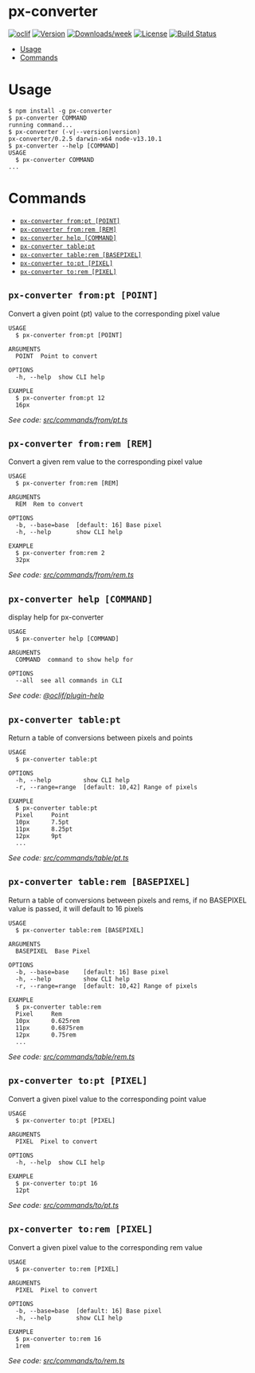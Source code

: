 px-converter
============



[![oclif](https://img.shields.io/badge/cli-oclif-brightgreen.svg)](https://oclif.io)
[![Version](https://img.shields.io/npm/v/px-converter.svg)](https://npmjs.org/package/px-converter)
[![Downloads/week](https://img.shields.io/npm/dw/px-converter.svg)](https://npmjs.org/package/px-converter)
[![License](https://img.shields.io/npm/l/px-converter.svg)](https://github.com/experimental/px-converter/blob/master/package.json)
[![Build Status](https://travis-ci.org/darkmavis1980/px-converter.svg?branch=master)](https://travis-ci.org/darkmavis1980/px-converter)

<!-- toc -->
* [Usage](#usage)
* [Commands](#commands)
<!-- tocstop -->
# Usage
<!-- usage -->
```sh-session
$ npm install -g px-converter
$ px-converter COMMAND
running command...
$ px-converter (-v|--version|version)
px-converter/0.2.5 darwin-x64 node-v13.10.1
$ px-converter --help [COMMAND]
USAGE
  $ px-converter COMMAND
...
```
<!-- usagestop -->
# Commands
<!-- commands -->
* [`px-converter from:pt [POINT]`](#px-converter-frompt-point)
* [`px-converter from:rem [REM]`](#px-converter-fromrem-rem)
* [`px-converter help [COMMAND]`](#px-converter-help-command)
* [`px-converter table:pt`](#px-converter-tablept)
* [`px-converter table:rem [BASEPIXEL]`](#px-converter-tablerem-basepixel)
* [`px-converter to:pt [PIXEL]`](#px-converter-topt-pixel)
* [`px-converter to:rem [PIXEL]`](#px-converter-torem-pixel)

## `px-converter from:pt [POINT]`

Convert a given point (pt) value to the corresponding pixel value

```
USAGE
  $ px-converter from:pt [POINT]

ARGUMENTS
  POINT  Point to convert

OPTIONS
  -h, --help  show CLI help

EXAMPLE
  $ px-converter from:pt 12
  16px
```

_See code: [src/commands/from/pt.ts](https://github.com/darkmavis1980/px-converter/blob/v0.2.5/src/commands/from/pt.ts)_

## `px-converter from:rem [REM]`

Convert a given rem value to the corresponding pixel value

```
USAGE
  $ px-converter from:rem [REM]

ARGUMENTS
  REM  Rem to convert

OPTIONS
  -b, --base=base  [default: 16] Base pixel
  -h, --help       show CLI help

EXAMPLE
  $ px-converter from:rem 2
  32px
```

_See code: [src/commands/from/rem.ts](https://github.com/darkmavis1980/px-converter/blob/v0.2.5/src/commands/from/rem.ts)_

## `px-converter help [COMMAND]`

display help for px-converter

```
USAGE
  $ px-converter help [COMMAND]

ARGUMENTS
  COMMAND  command to show help for

OPTIONS
  --all  see all commands in CLI
```

_See code: [@oclif/plugin-help](https://github.com/oclif/plugin-help/blob/v2.2.3/src/commands/help.ts)_

## `px-converter table:pt`

Return a table of conversions between pixels and points

```
USAGE
  $ px-converter table:pt

OPTIONS
  -h, --help         show CLI help
  -r, --range=range  [default: 10,42] Range of pixels

EXAMPLE
  $ px-converter table:pt
  Pixel     Point
  10px      7.5pt
  11px      8.25pt
  12px      9pt
  ...
```

_See code: [src/commands/table/pt.ts](https://github.com/darkmavis1980/px-converter/blob/v0.2.5/src/commands/table/pt.ts)_

## `px-converter table:rem [BASEPIXEL]`

Return a table of conversions between pixels and rems, if no BASEPIXEL value is passed, it will default to 16 pixels

```
USAGE
  $ px-converter table:rem [BASEPIXEL]

ARGUMENTS
  BASEPIXEL  Base Pixel

OPTIONS
  -b, --base=base    [default: 16] Base pixel
  -h, --help         show CLI help
  -r, --range=range  [default: 10,42] Range of pixels

EXAMPLE
  $ px-converter table:rem
  Pixel     Rem
  10px      0.625rem
  11px      0.6875rem
  12px      0.75rem
  ...
```

_See code: [src/commands/table/rem.ts](https://github.com/darkmavis1980/px-converter/blob/v0.2.5/src/commands/table/rem.ts)_

## `px-converter to:pt [PIXEL]`

Convert a given pixel value to the corresponding point value

```
USAGE
  $ px-converter to:pt [PIXEL]

ARGUMENTS
  PIXEL  Pixel to convert

OPTIONS
  -h, --help  show CLI help

EXAMPLE
  $ px-converter to:pt 16
  12pt
```

_See code: [src/commands/to/pt.ts](https://github.com/darkmavis1980/px-converter/blob/v0.2.5/src/commands/to/pt.ts)_

## `px-converter to:rem [PIXEL]`

Convert a given pixel value to the corresponding rem value

```
USAGE
  $ px-converter to:rem [PIXEL]

ARGUMENTS
  PIXEL  Pixel to convert

OPTIONS
  -b, --base=base  [default: 16] Base pixel
  -h, --help       show CLI help

EXAMPLE
  $ px-converter to:rem 16
  1rem
```

_See code: [src/commands/to/rem.ts](https://github.com/darkmavis1980/px-converter/blob/v0.2.5/src/commands/to/rem.ts)_
<!-- commandsstop -->
